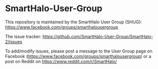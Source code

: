 # SmartHalo-User-Group
This repository is maintained by the SmartHalo User Group (SHUG): https://www.facebook.com/groups/smarthalousergroup

The issue tracker: https://github.com/SmartHalo-User-Group/SmartHalo-2/issues

To add/modify issues, please post a message to the User Group page on Facebook (https://www.facebook.com/groups/smarthalousergroup) or a post on Reddit on https://www.reddit.com/r/SmartHalo/
